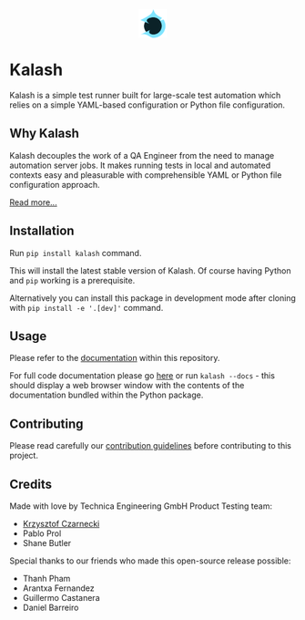 <img src="kalash/res/kalash2.svg" alt="logo" width="50" style="display: block;margin-left: auto;margin-right: auto;"/>

# Kalash

Kalash is a simple test runner built for large-scale test automation which relies on a simple YAML-based configuration or Python file configuration.

## Why Kalash

Kalash decouples the work of a QA Engineer from the need to manage automation server jobs. It makes running tests in local and automated contexts easy and pleasurable with comprehensible YAML or Python file configuration approach.

[Read more...](./kalash/doc/features.md)

## Installation

Run `pip install kalash` command.

This will install the latest stable version of Kalash. Of course having Python and `pip` working is a prerequisite.

Alternatively you can install this package in development mode after cloning with `pip install -e '.[dev]'` command.

## Usage

Please refer to the [documentation](./kalash/doc/basic_usage.md) within this repository.

For full code documentation please go [here]() or run `kalash --docs` - this should display a web browser window with the contents of the documentation bundled within the Python package.

## Contributing

Please read carefully our [contribution guidelines](./kalash/doc/contributing.md) before contributing to this project.

## Credits

Made with love by Technica Engineering GmbH Product Testing team:

- [Krzysztof Czarnecki](https://github.com/kjczarne)
- Pablo Prol
- Shane Butler

Special thanks to our friends who made this open-source release possible:

- Thanh Pham
- Arantxa Fernandez
- Guillermo Castanera
- Daniel Barreiro
